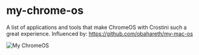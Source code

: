 # my-chrome-os
A list of applications and tools that make ChromeOS with Crostini such a great experience. Influenced by: https://github.com/obahareth/my-mac-os 

![My ChromeOS](https://i.imgur.com/Ivaea0v.jpg)
